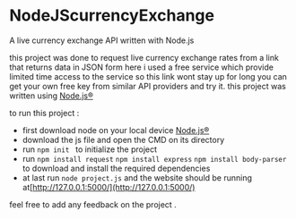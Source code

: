 # NodeJScurrencyExchange
A live currency exchange API written with Node.js 

this project was done to request live currency exchange rates from a link that returns data in JSON form 
here i used a free service which provide limited time access to the service so this link wont stay up for long 
you can get your own free key from similar API providers and try it.
this project was written using [Node.js®](https://nodejs.org/en/)

to run this project : 
+ first download node on your local device [Node.js®](https://nodejs.org/en/)
+ download the js file and open the CMD on its directory 
+ run ```npm init ``` to initialize the project 
+ run ``` npm install request ``` ``` npm install express ``` ``` npm install body-parser ``` to download and install the required dependencies
+ at last run ``` node project.js ``` and the website should be running at[http://127.0.0.1:5000/](http://127.0.0.1:5000/)

feel free to add any feedback on the project . 
